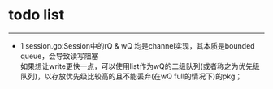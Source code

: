 # todo list #
---

- 1 session.go:Session中的rQ & wQ 均是channel实现，其本质是bounded queue，会导致读写阻塞   
如果想让write更快一点，可以使用list作为wQ的二级队列(或者称之为优先级队列)，以存放优先级比较高的且不能丢弃(在wQ full的情况下)的pkg；
